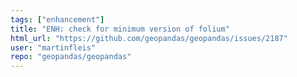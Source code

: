 ```yaml
---
tags: ["enhancement"]
title: "ENH: check for minimum version of folium"
html_url: "https://github.com/geopandas/geopandas/issues/2187"
user: "martinfleis"
repo: "geopandas/geopandas"
---
```


